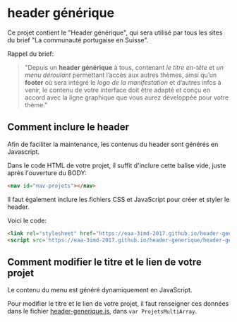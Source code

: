 # header générique

Ce projet contient le "Header générique", qui sera utilisé par tous les sites du brief "La communauté portugaise en Suisse".

Rappel du brief:

> "Depuis un **header générique** à tous, contenant *le titre en-tête* et *un menu déroulant* permettant l’accès aux autres thèmes, ainsi qu’un **footer** où sera intégré le *logo de la manifestation* et d’autres infos à venir, le contenu de votre interface doit être adapté et conçu en accord avec la ligne graphique que vous aurez développée pour votre thème."

## Comment inclure le header

Afin de faciliter la maintenance, les contenus du header sont générés en Javascript.

Dans le code HTML de votre projet, il suffit d'inclure cette balise vide, juste après l'ouverture du BODY:

```html
<nav id="nav-projets"></nav>
```

Il faut également inclure les fichiers CSS et JavaScript pour créer et styler le header.

Voici le code:

```html
<link rel="stylesheet" href="https://eaa-3imd-2017.github.io/header-generique/header-generique.css">
<script src='https://eaa-3imd-2017.github.io/header-generique/header-generique.js'></script>
```

## Comment modifier le titre et le lien de votre projet

Le contenu du menu est généré dynamiquement en JavaScript. 

Pour modifier le titre et le lien de votre projet, il faut renseigner ces données dans le fichier [header-generique.js](header-generique.js), dans `var ProjetsMultiArray`.